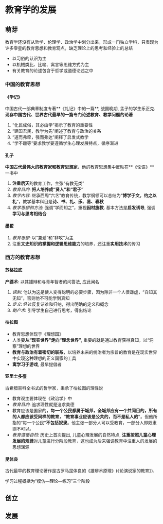 <!--
    vi: ft=pandoc.markdown
-->

# 教育学的发展

## 萌芽

教育学还没有从哲学、伦理学、政治学中划分出来，形成一门独立学科，只表现为许多零星的教育思想和教育观点，缺乏理论上的思考和经验上的总结

* 以习俗的认识为主
* 以机械类比、比喻、寓言等思维方式为主
* 有关教育的论述包含于哲学或道德论述之中

### 中国的教育思想

#### 《学记》

中国古代一部典章制度专著**《礼记》中的一篇**, 战国晚期, 孟子的学生乐正克. **现存中国古代、世界古代最早的一篇专门论述教育、教学问题的论著**

1. “化民成俗，其必由学”揭示了教育的重要性
1. “建国君民，教学为先”阐述了教育与政治的关系
1. “道而弗牵，强而弗达”阐释了启发式教学
1. “学不躐等”要求教学要遵循学生心理发展特点，循序渐进

#### 孔子

**中国古代最伟大的教育家和教育思想家**，他的教育思想集中反映在**《论语》**一书中

1. **注重后天**的教育工作，主张“有教无类”
1. *教育目的*: **把人培养成“贤人”和“君子”**
1. *教学内容*: 继承西周“六艺”教育传统，教学纲领可以总结为“**博学于文，约之以礼**”，教学基本科目是**诗、书、礼、乐、易、春秋**
1. *教学思想和方法*: 强调“学而知之”，重视**因材施教**. 基本方法是**启发诱导**, 强调**学习与思考相结合**

#### 墨翟

1. *教育思想*: 以“兼爱”和“非攻”为主
1. 注重**文史知识的掌握和逻辑思维能力**的培养，还注重**实用技术**的传习

### 西方的教育思想

#### 苏格拉底

**产婆术**: 以其雄辩和与青年智者的问答法, 应此闻名

1. *讽刺*: 他认为这是使人变得聪明的必要步骤，因为除非一个人很谦虚，“自知其无知”，否则他不可能学到真知
1. *定义*: 经过反复诘难和归纳，得出明确的定义和概念
1. *助产术*: 引导学生自己进行思考，得出结论

#### 柏拉图

* 教育思想体现于《理想国》
* 人类要**从“现实世界”走向“理念世界”**, 重要的就是通过教育获得真知，以“洞察”理想的世界
* **教育与政治有着密切的联系**，以培养未来的统治者为宗旨的教育是在现实世界中实现这种理想的正义国家的工具
* **寓学习于游戏**, 最早提倡者

#### 亚里士多德

古希腊百科全书式的哲学家，秉承了柏拉图的理性说

* 教育观主要体现在《政治学》中
* *教育目的*: 追求理性就是追求美德
* 教育应该是国家的，**每一个公民都属于城邦，全城邦应有一个共同目的，所有的人都应该受同样的教育，“教育事业应该是公共的，而不是私人的”**。但他所指的“每一个公民”**不包括奴隶**。他主张一部分人可以受教育，一部分人即奴隶则不可以。
* *教育遵循自然*: 历史上首次提出, 儿童心理发展的自然特点, **注重按照儿童心理发展的规律**对儿童进行分阶段教育，这也成为后来强调教育中注重人的发展的思想渊源

#### 昆体良

古代最早的教育理论著作是古罗马昆体良的《雄辩术原理》(《论演说家的教育》).

学习过程概括为“模仿—理论—练习”三个阶段

## 创立

## 发展